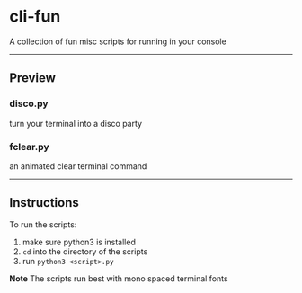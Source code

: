 # cli-fun
A collection of fun misc scripts for running in your console

---
## Preview

### disco.py
turn your terminal into a disco party

### fclear.py
an animated clear terminal command


---
## Instructions
To run the scripts:
1. make sure python3 is installed
2. ```cd``` into the directory of the scripts
3. run ```python3 <script>.py```

**Note**
The scripts run best with mono spaced terminal fonts
